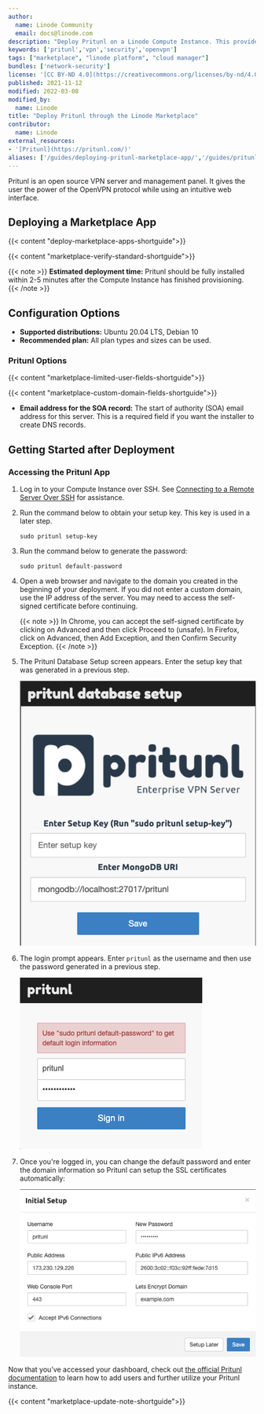 ```yaml
---
author:
  name: Linode Community
  email: docs@linode.com
description: "Deploy Pritunl on a Linode Compute Instance. This provides you with an open source VPN server and management panel."
keywords: ['pritunl','vpn','security','openvpn']
tags: ["marketplace", "linode platform", "cloud manager"]
bundles: ['network-security']
license: '[CC BY-ND 4.0](https://creativecommons.org/licenses/by-nd/4.0)'
published: 2021-11-12
modified: 2022-03-08
modified_by:
  name: Linode
title: "Deploy Pritunl through the Linode Marketplace"
contributor:
  name: Linode
external_resources:
- '[Pritunl](https://pritunl.com/)'
aliases: ['/guides/deploying-pritunl-marketplace-app/','/guides/pritunl-marketplace-app/']
---
```


Pritunl is an open source VPN server and management panel. It gives the user the power of the OpenVPN protocol while using an intuitive web interface.

## Deploying a Marketplace App

{{< content "deploy-marketplace-apps-shortguide">}}

{{< content "marketplace-verify-standard-shortguide">}}

{{< note >}}
**Estimated deployment time:** Pritunl should be fully installed within 2-5 minutes after the Compute Instance has finished provisioning.
{{< /note >}}

## Configuration Options

- **Supported distributions:** Ubuntu 20.04 LTS, Debian 10
- **Recommended plan:** All plan types and sizes can be used.

### Pritunl Options


{{< content "marketplace-limited-user-fields-shortguide">}}

{{< content "marketplace-custom-domain-fields-shortguide">}}
- **Email address for the SOA record:** The start of authority (SOA) email address for this server. This is a required field if you want the installer to create DNS records.

## Getting Started after Deployment

### Accessing the Pritunl App

1.  Log in to your Compute Instance over SSH. See [Connecting to a Remote Server Over SSH](/docs/guides/connect-to-server-over-ssh/) for assistance.

1.  Run the command below to obtain your setup key. This key is used in a later step.

        sudo pritunl setup-key

1.  Run the command below to generate the password:

        sudo pritunl default-password

1.  Open a web browser and navigate to the domain you created in the beginning of your deployment. If you did not enter a custom domain, use the IP address of the server. You may need to access the self-signed certificate before continuing.

    {{< note >}}
    In Chrome, you can accept the self-signed certificate by clicking on Advanced and then click Proceed to <ip> (unsafe). In Firefox, click on Advanced, then Add Exception, and then Confirm Security Exception.
    {{< /note >}}

1.  The Pritunl Database Setup screen appears. Enter the setup key that was generated in a previous step.

    ![Pritunl Database Setup](pritunl-config.png)

1.  The login prompt appears. Enter `pritunl` as the username and then use the password generated in a previous step.

    ![Pritunl Username Setup](pritunl-config2.png)

1.  Once you're logged in, you can change the default password and enter the domain information so Pritunl can setup the SSL certificates automatically:

    ![Pritunl Domain Setup](pritunl-config3.png)

Now that you’ve accessed your dashboard, check out [the official Pritunl documentation](https://docs.pritunl.com/docs/connecting) to learn how to add users and further utilize your Pritunl instance.

{{< content "marketplace-update-note-shortguide">}}